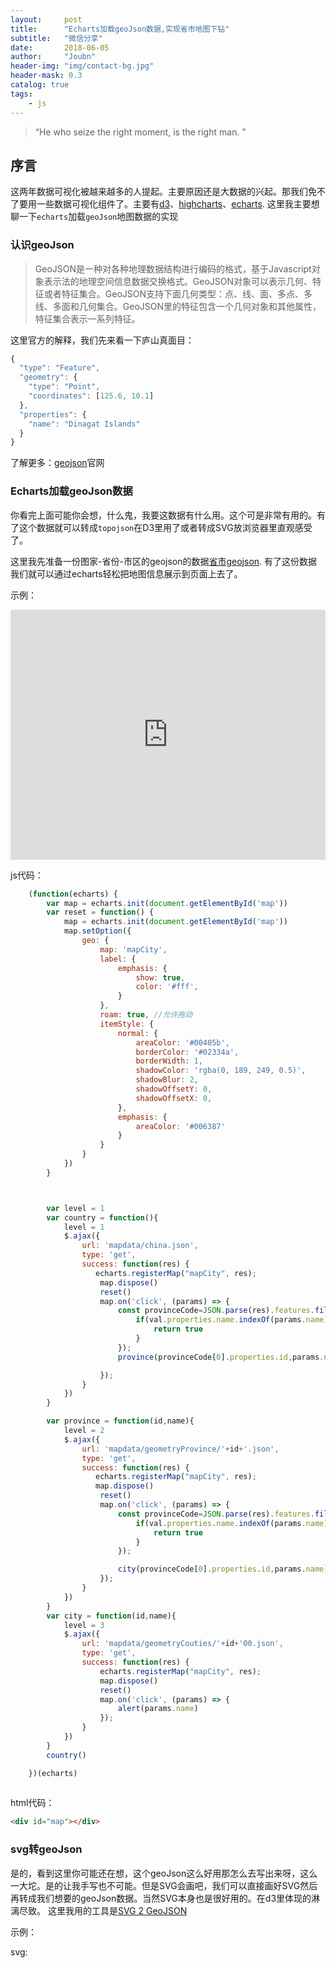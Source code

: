 ```yaml
---
layout:     post
title:      "Echarts加载geoJson数据,实现省市地图下钻"
subtitle:   "微信分享"
date:       2018-06-05
author:     "Joubn"
header-img: "img/contact-bg.jpg"
header-mask: 0.3
catalog: true
tags:
    - js
---
```


> “He who seize the right moment, is the right man. ”

## 序言

这两年数据可视化被越来越多的人提起。主要原因还是大数据的兴起。那我们免不了要用一些数据可视化组件了。主要有[d3](https://d3js.org/)、[highcharts](https://www.highcharts.com/)、[echarts](http://echarts.baidu.com/).
这里我主要想聊一下`echarts`加载`geoJson`地图数据的实现

### 认识geoJson

>GeoJSON是一种对各种地理数据结构进行编码的格式，基于Javascript对象表示法的地理空间信息数据交换格式。GeoJSON对象可以表示几何、特征或者特征集合。GeoJSON支持下面几何类型：点、线、面、多点、多线、多面和几何集合。GeoJSON里的特征包含一个几何对象和其他属性，特征集合表示一系列特征。

这里官方的解释，我们先来看一下庐山真面目：

```js
{
  "type": "Feature",
  "geometry": {
    "type": "Point",
    "coordinates": [125.6, 10.1]
  },
  "properties": {
    "name": "Dinagat Islands"
  }
}
```

了解更多：[geojson](http://geojson.org/)官网

### Echarts加载geoJson数据

你看完上面可能你会想，什么鬼，我要这数据有什么用。这个可是非常有用的。有了这个数据就可以转成`topojson`在D3里用了或者转成SVG放浏览器里直观感受了。

这里我先准备一份图家-省份-市区的geojson的数据[省市geojson](http://static.joubn.com/2018-06-05-echarts-geojson-map/mapdata.rar).
有了这份数据我们就可以通过echarts轻松把地图信息展示到页面上去了。

示例：
<iframe frameborder="0" width="100%" height="400px" src="http://static.joubn.com/2018-06-05-echarts-geojson-map/index.html"></iframe>

js代码：
```js
    (function(echarts) {
        var map = echarts.init(document.getElementById('map'))
        var reset = function() {
            map = echarts.init(document.getElementById('map'))
            map.setOption({
                geo: {
                    map: 'mapCity',
                    label: {
                        emphasis: {
                            show: true,
                            color: '#fff',
                        }
                    },
                    roam: true, //允许拖动
                    itemStyle: {
                        normal: {
                            areaColor: '#00405b',
                            borderColor: '#02334a',
                            borderWidth: 1,
                            shadowColor: 'rgba(0, 189, 249, 0.5)',
                            shadowBlur: 2,
                            shadowOffsetY: 0,
                            shadowOffsetX: 0,
                        },
                        emphasis: {
                            areaColor: '#006387'
                        }
                    }
                }
            })
        }



        var level = 1
        var country = function(){
            level = 1
            $.ajax({
                url: 'mapdata/china.json',
                type: 'get',
                success: function(res) {
                   echarts.registerMap("mapCity", res);
                    map.dispose()
                    reset() 
                    map.on('click', (params) => {
                        const provinceCode=JSON.parse(res).features.filter((val) => {
                            if(val.properties.name.indexOf(params.name)!==-1){
                                return true
                            }
                        });
                        province(provinceCode[0].properties.id,params.name)

                    });
                }
            })
        }

        var province = function(id,name){
            level = 2
            $.ajax({
                url: 'mapdata/geometryProvince/'+id+'.json',
                type: 'get',
                success: function(res) {
                   echarts.registerMap("mapCity", res);
                   map.dispose()
                    reset() 
                    map.on('click', (params) => {
                        const provinceCode=JSON.parse(res).features.filter((val) => {
                            if(val.properties.name.indexOf(params.name)!==-1){
                                return true
                            }
                        });

                        city(provinceCode[0].properties.id,params.name)
                    });
                }
            })
        }
        var city = function(id,name){
            level = 3
            $.ajax({
                url: 'mapdata/geometryCouties/'+id+'00.json',
                type: 'get',
                success: function(res) {
                    echarts.registerMap("mapCity", res);
                    map.dispose()
                    reset() 
                    map.on('click', (params) => {
                        alert(params.name)
                    });
                }
            })
        }
        country()

    })(echarts)
    
```

html代码：
```html
<div id="map"></div>
```


### svg转geoJson

是的，看到这里你可能还在想，这个geoJson这么好用那怎么去写出来呀，这么一大坨。是的让我手写也不可能。但是SVG会画吧，我们可以直接画好SVG然后再转成我们想要的geoJson数据。当然SVG本身也是很好用的。在d3里体现的淋漓尽致。
这里我用的工具是[SVG 2 GeoJSON](https://github.com/Phrogz/svg2geojson)

示例：

svg:

<svg xmlns="http://www.w3.org/2000/svg" xmlns:xlink="http://www.w3.org/1999/xlink" version="1.1" id="图层_1" x="0px" y="0px" width="1200px" height="600px" viewBox="0 0 800 600" enable-background="new 0 0 800 600" xml:space="preserve" style="width: 100%;height: 100%;">
	<path d="M-33.52,392.276c0,19.539-4.147,33.977-12.442,43.316c-8.294,9.338-20.431,14.009-36.404,14.009   c-10.815,0-20.155-0.553-28.018-1.658v-29.124c3.318,0.613,7.065,0.922,11.244,0.922c8.848,0,14.898-2.612,18.156-7.834   c3.255-5.225,4.885-13.119,4.885-23.686V187.858h42.58V392.276z M-76.1,145.095v-36.312h42.395v36.312H-76.1z"/>
	<path d="M204.445,281.865c0,30.846-8.571,54.993-25.713,72.44c-17.143,17.448-41.197,26.175-72.164,26.175   c-29.985,0-53.455-8.848-70.413-26.543s-25.437-41.718-25.437-72.072c0-30.843,8.508-54.866,25.529-72.071   c17.019-17.203,40.828-25.806,71.426-25.806c31.581,0,55.604,8.387,72.072,25.161C196.211,225.922,204.445,250.161,204.445,281.865   z M160.022,281.865c0-44.359-17.142-66.542-51.427-66.542c-35.639,0-53.455,22.183-53.455,66.542   c0,21.75,4.36,38.404,13.087,49.953c8.724,11.552,21.382,17.326,37.971,17.326C142.08,349.144,160.022,326.72,160.022,281.865z"/>
	<path d="M288.129,187.858v105.619c0,19.17,3.01,32.934,9.032,41.289c6.019,8.358,15.42,12.534,28.202,12.534   c13.761,0,24.7-5.253,32.81-15.76s12.166-25.161,12.166-43.962v-99.721h42.395v145.249c0,14.746,0.553,29.309,1.659,43.686h-40.368   c-1.354-18.678-2.027-30.843-2.027-36.497h-0.737c-7.373,14.502-15.884,24.821-25.529,30.968   c-9.648,6.143-22.027,9.216-37.142,9.216c-20.893,0-36.589-6.238-47.096-18.709c-10.506-12.471-15.76-31.612-15.76-57.418V187.858   H288.129z"/>
	<path d="M651.806,281.312c0,31.335-7.097,55.637-21.29,72.901s-34.256,25.898-60.183,25.898c-27.896,0-47.619-11.429-59.169-34.285   h-0.737c0,10.322-0.737,20.645-2.212,30.967h-41.289c1.106-11.428,1.659-25.497,1.659-42.211V108.783h42.396v81.656   c0,4.917-0.063,9.801-0.185,14.654c-0.124,4.855-0.309,9.616-0.553,14.285h0.737c5.774-11.428,13.576-20.212,23.409-26.359   c9.83-6.143,22.732-9.216,38.708-9.216c25.189,0,44.607,8.45,58.247,25.345C644.985,226.046,651.806,250.1,651.806,281.312z    M607.567,281.312c0-44.359-15.607-66.542-46.819-66.542c-16.589,0-29.155,5.838-37.694,17.511   c-8.543,11.676-12.811,28.51-12.811,50.505c0,21.505,4.176,37.971,12.534,49.399c8.354,11.429,20.889,17.143,37.603,17.143   C591.836,349.328,607.567,326.656,607.567,281.312z"/>
	<path d="M820.279,376.793V271.174c0-19.17-2.981-32.931-8.94-41.289c-5.962-8.355-15.391-12.534-28.294-12.534   c-13.888,0-24.792,5.346-32.718,16.037s-11.889,25.192-11.889,43.501v99.905h-42.396V231.359c0-14.622-0.553-29.124-1.659-43.501   h40.368c1.351,18.433,2.027,30.598,2.027,36.497h0.737c7.249-14.129,15.668-24.392,25.253-30.782   c9.585-6.388,21.935-9.585,37.049-9.585c21.014,0,36.773,6.207,47.28,18.617c10.507,12.414,15.76,31.583,15.76,57.51v116.679   H820.279z"/>
</svg>

可拖拽、缩放（兼容手机）：


<iframe frameborder="0" width="100%" height="400px" src="http://static.joubn.com/2018-06-05-echarts-geojson-map/joubn.html"></iframe>


### 结束语

其实到这一步应该可以想象它的应用还是很广。如果觉得不够炫再加上3D效果（GL）试试。😏

<iframe frameborder="0" width="100%" height="400px" src="http://static.joubn.com/2018-06-05-echarts-geojson-map/joubn-gl.html"></iframe>







